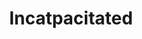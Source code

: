 ---
title: "Incatpacitated"
blurb: "This app provides users with a fun interface to select three different cat characteristics, and based on their choices, will match them with the perfect cat."
image: "/images/work3.png"
techUsed: [
"JavaScript",
"jQuery",
"CSS",
"PHP"
]
challenges: [
"Utilizing JavaScript's fetch function to grab data from an API was a great way of working with external data sources.",
"Using SASS taught the benefits of variables and modules into styling for more concise code."
]
futureImprovements: [
"Additional cat characteristics.",
"User profiles to keep track of cat preferences."
]
borderColor: "#FFC736"
imageBorderColor: "#9C333E"
---